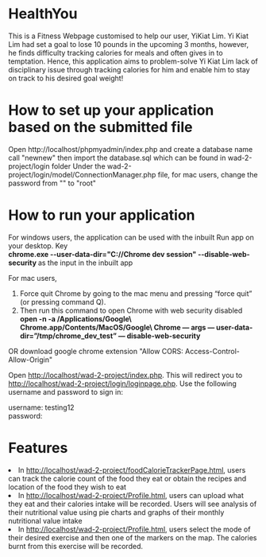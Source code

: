 # HealthYou
This is a Fitness Webpage customised to help our user, YiKiat Lim. Yi Kiat Lim had set a goal to lose 10 pounds in the upcoming 3 months, however, he finds difficulty tracking calories for meals and often gives in to temptation. Hence, this application aims to problem-solve Yi Kiat Lim lack of disciplinary issue through tracking calories for him and enable him to stay on track to his desired goal weight!

# How to set up your application based on the submitted file
Open http://localhost/phpmyadmin/index.php and create a database name call "newnew" then import the database.sql which can be found in wad-2-project/login folder
Under the wad-2-project/login/model/ConnectionManager.php file, for mac users, change the password from "" to "root"

<h1>How to run your application</h1>
<p>For windows users, the application can be used with the inbuilt Run app on your desktop. Key<br> 
<b>chrome.exe --user-data-dir="C://Chrome dev session" --disable-web-security </b> as the input in the inbuilt app </p>
<p>For mac users, <br>
<ol><li>Force quit Chrome by going to the mac menu and pressing “force quit” (or pressing command Q).</li>
<li>Then run this command to open Chrome with web security disabled </li>
<b>open -n -a /Applications/Google\ Chrome.app/Contents/MacOS/Google\ Chrome — args — user-data-dir=”/tmp/chrome_dev_test” — disable-web-security</b>
</ol><p>OR download google chrome extension "Allow CORS: Access-Control-Allow-Origin" </p></p>
Open <a href="http://localhost/wad-2-project/index.php">http://localhost/wad-2-project/index.php</a>.
This will redirect you to <a href="http://localhost/wad-2-project/login/loginpage.php">http://localhost/wad-2-project/login/loginpage.php</a>.
Use the following username and password to sign in: 
<br/>
<p>username: testing12<br>
password: </p>

<h1>Features</h1>
<li>In <a href="http://localhost/wad-2-project/foodCalorieTrackerPage.html">http://localhost/wad-2-project/foodCalorieTrackerPage.html</a>, users can track the calorie count of the food they eat or obtain the recipes and location of the food they wish to eat</li>
<li>In <a href="http://localhost/wad-2-project/Profile.html">http://localhost/wad-2-project/Profile.html</a>, users can upload what they eat and their calories intake will be recorded. Users will see analysis of their nutritional value using pie charts and graphs of their monthly nutritional value intake</li>
<li>In <a href="http://localhost/wad-2-project/anotherplace.html">http://localhost/wad-2-project/Profile.html</a>, users select the mode of their desired exercise and then one of the markers on the map. The calories burnt from this exercise will be recorded. </li>


